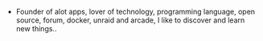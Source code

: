 - Founder of alot apps, lover of technology, programming language, open source, forum, docker, unraid and arcade, I like to discover and learn new things..
  <br>
































































































































































































































































































































































































































































































































































































































































































































































































































































































































































































































